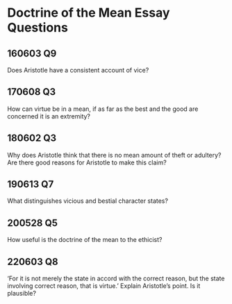 # Doctrine of the Mean Essay Questions

## 160603 Q9
Does Aristotle have a consistent account of vice?

## 170608 Q3
How can virtue be in a mean, if as far as the best and the good are concerned it is an extremity?

## 180602 Q3
Why does Aristotle think that there is no mean amount of theft or adultery? Are there good reasons for Aristotle to make this claim?

## 190613 Q7
What distinguishes vicious and bestial character states?

## 200528 Q5
How useful is the doctrine of the mean to the ethicist?

## 220603 Q8
‘For it is not merely the state in accord with the correct reason, but the state involving correct reason, that is virtue.’ Explain Aristotle’s point. Is it plausible?